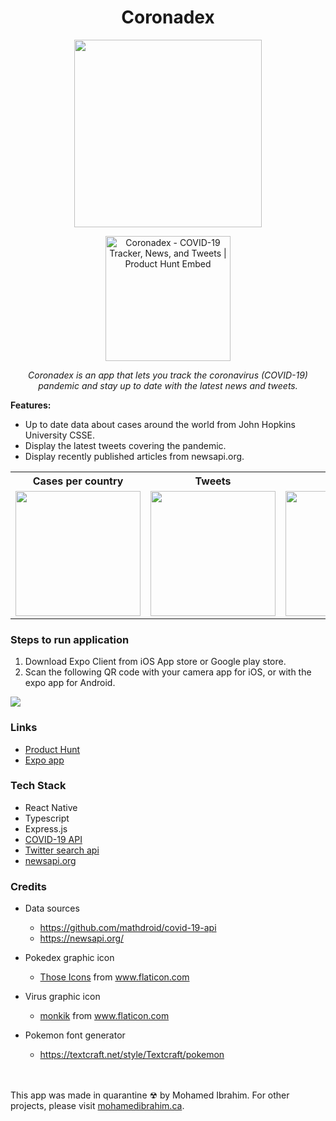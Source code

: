<h1 align="center">Coronadex</h1>

<p align="center">
<img src="https://github.com/mibrah42/Coronadex/blob/master/assets/icon.png?raw=true" width="300"/>
</p>
<p align="center">
  <a href="https://www.producthunt.com/posts/coronadex-2?utm_source=badge-featured&utm_medium=badge&utm_souce=badge-coronadex-2" target="_blank"><img src="https://api.producthunt.com/widgets/embed-image/v1/featured.svg?post_id=188923&theme=dark" alt="Coronadex - COVID-19 Tracker, News, and Tweets | Product Hunt Embed" width="200px" /></a>
  </p>

<p align="center"><i>Coronadex is an app that lets you track the coronavirus (COVID-19) pandemic and stay up to date with the latest news and tweets.</i></p>

**Features:** 

- Up to date data about cases around the world from John Hopkins University CSSE.
- Display the latest tweets covering the pandemic.
- Display recently published articles from newsapi.org.

<div align="center">
<table class="tg">
  <tr>
    <th class="tg-0lax">Cases per country</th>
    <th class="tg-0lax">Tweets</th>
    <th class="tg-0lax">News</th>
  </tr>
  <tr>
    <td class="tg-0lax"><img src="https://github.com/mibrah42/Coronadex/blob/master/screenshots/countries.gif?raw=true" width="200"/></td>
    <td class="tg-0lax"><img src="https://github.com/mibrah42/Coronadex/blob/master/screenshots/tweets.gif?raw=true" width="200"/></td>
    <td class="tg-0lax"><img src="https://github.com/mibrah42/Coronadex/blob/master/screenshots/news.gif?raw=true" width="200"/></td>
  </tr>
</table>
  </div>

### Steps to run application
1. Download Expo Client from iOS App store or Google play store.
2. Scan the following QR code with your camera app for iOS, or with the expo app for Android. 

<img src="https://github.com/mibrah42/Coronadex/blob/master/screenshots/QRCode.png?raw=true"/>

### Links
- [Product Hunt](https://www.producthunt.com/posts/coronadex-2)
- [Expo app](https://expo.io/@mibrah42/coronadex)

### Tech Stack
 - React Native
 - Typescript
 - Express.js
 - [COVID-19 API](https://github.com/mathdroid/covid-19-api)
 - [Twitter search api](https://developer.twitter.com/en/docs/tweets/search/api-reference/get-search-tweets)
 - [newsapi.org](https://newsapi.org/)

### Credits
 - Data sources
   - https://github.com/mathdroid/covid-19-api
   - https://newsapi.org/
 - Pokedex graphic icon
   - <a href="https://www.flaticon.com/authors/those-icons" title="Those Icons">Those Icons</a> from <a href="https://www.flaticon.com/" title="Flaticon"> www.flaticon.com</a>
 - Virus graphic icon
   - <a href="https://www.flaticon.com/authors/monkik" title="monkik">monkik</a> from <a href="https://www.flaticon.com/" title="Flaticon"> www.flaticon.com</a>
 - Pokemon font generator
   - https://textcraft.net/style/Textcraft/pokemon
   
   
   <br/>
   <br/>

This app was made in quarantine ☢ by Mohamed Ibrahim. For other projects, please visit [mohamedibrahim.ca](http://mohamedibrahim.ca).
